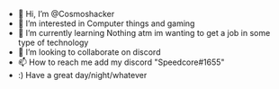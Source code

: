 - 👋 Hi, I’m @Cosmoshacker
- 👀 I’m interested in Computer things and gaming
- 🌱 I’m currently learning Nothing atm im wanting to get a job in some type of technology 
- 💞️ I’m looking to collaborate on discord 
- 📫 How to reach me add my discord "Speedcore#1655"
- :) Have a great day/night/whatever
<!---
Cosmoshacker/Cosmoshacker is a ✨ special ✨ repository because its `README.md` (this file) appears on your GitHub profile.
You can click the Preview link to take a look at your changes.
--->
